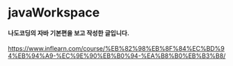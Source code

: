 # javaWorkspace

#### 나도코딩의 자바 기본편을 보고 작성한 글입니다.
 <https://www.inflearn.com/course/%EB%82%98%EB%8F%84%EC%BD%94%EB%94%A9-%EC%9E%90%EB%B0%94-%EA%B8%B0%EB%B3%B8/>
